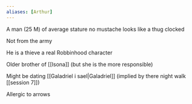 ```yaml
---
aliases: [Arthur]
---
```


A man (25 M) of average stature
no mustache
looks like a thug
clocked

Not from the army

He is a thieve a real Robbinhood character

Older brother of [[Isona]] (but she is the more responsible)

Might be dating [[Galadriel i sael|Galadriel]] (implied by there night walk [[session 7]])

Allergic to arrows
